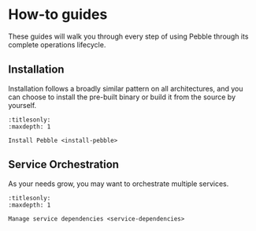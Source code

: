# How-to guides

These guides will walk you through every step of using Pebble through its complete operations lifecycle.

## Installation

Installation follows a broadly similar pattern on all architectures, and you can choose to install the pre-built binary or build it from the source by yourself.

```{toctree}
:titlesonly:
:maxdepth: 1

Install Pebble <install-pebble>
```

## Service Orchestration

As your needs grow, you may want to orchestrate multiple services.

```{toctree}
:titlesonly:
:maxdepth: 1

Manage service dependencies <service-dependencies>
```
